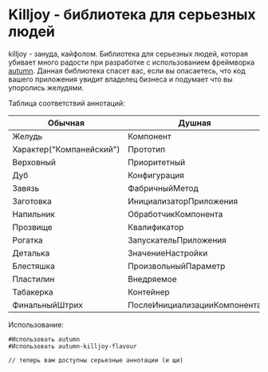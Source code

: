 # Killjoy - библиотека для серьезных людей

killjoy - зануда, кайфолом. Библиотека для серьезных людей, которая убивает много радости при разработке с использованием фреймворка [autumn](https://github.com/nixel2007/autumn). Данная библиотека спасет вас, если вы опасаетесь, что код вашего приложения увидит владелец бизнеса и подумает что вы упоролись желудями.

Таблица соответствий аннотаций:

|Обычная|Душная|
|-|-|
|Желудь|Компонент|
|Характер("Компанейский")|Прототип|
|Верховный|Приоритетный|
|Дуб|Конфигурация|
|Завязь|ФабричныйМетод|
|Заготовка|ИнициализаторПриложения|
|Напильник|ОбработчикКомпонента|
|Прозвище|Квалификатор|
|Рогатка|ЗапускательПриложения|
|Деталька|ЗначениеНастройки|
|Блестяшка|ПроизвольныйПараметр|
|Пластилин|Внедряемое|
|Табакерка|Контейнер|
|ФинальныйШтрих|ПослеИнициализацииКомпонента|

Использование:

```bsl
#Использовать autumn
#Использовать autumn-killjoy-flavour

// теперь вам доступны серьезные аннотации (и щи)

```
